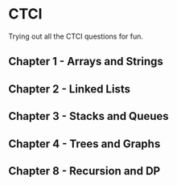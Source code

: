 # CTCI
Trying out all the CTCI questions for fun.

## Chapter 1 - Arrays and Strings

## Chapter 2 - Linked Lists

## Chapter 3 - Stacks and Queues

## Chapter 4 - Trees and Graphs

## Chapter 8 - Recursion and DP
